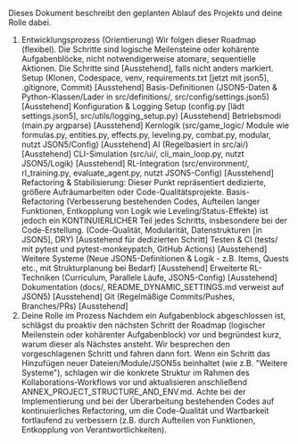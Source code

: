 Dieses Dokument beschreibt den geplanten Ablauf des Projekts und deine Rolle dabei.
1. Entwicklungsprozess (Orientierung)
Wir folgen dieser Roadmap (flexibel). Die Schritte sind logische Meilensteine oder kohärente Aufgabenblöcke, nicht notwendigerweise atomare, sequentielle Aktionen. Die Schritte sind [Ausstehend], falls nicht anders markiert.
Setup (Klonen, Codespace, venv, requirements.txt [jetzt mit json5], .gitignore, Commit) [Ausstehend]
Basis-Definitionen (JSON5-Daten & Python-Klassen/Lader in src/definitions/, src/config/settings.json5) [Ausstehend]
Konfiguration & Logging Setup (config.py [lädt settings.json5], src/utils/logging_setup.py) [Ausstehend]
Betriebsmodi (main.py argparse) [Ausstehend]
Kernlogik (src/game_logic/ Module wie formulas.py, entities.py, effects.py, leveling.py, combat.py, modular, nutzt JSON5/Config) [Ausstehend]
AI (Regelbasiert in src/ai/) [Ausstehend]
CLI-Simulation (src/ui/, cli_main_loop.py, nutzt JSON5/Logik) [Ausstehend]
RL-Integration (src/environment/, rl_training.py, evaluate_agent.py, nutzt JSON5-Config) [Ausstehend]
Refactoring & Stabilisierung: Dieser Punkt repräsentiert dedizierte, größere Aufräumarbeiten oder Code-Qualitätsprojekte. Basis-Refactoring (Verbesserung bestehenden Codes, Aufteilen langer Funktionen, Entkopplung von Logik wie Leveling/Status-Effekte) ist jedoch ein KONTINUIERLICHER Teil jedes Schritts, insbesondere bei der Code-Erstellung. (Code-Qualität, Modularität, Datenstrukturen [in JSON5], DRY) [Ausstehend für dedizierten Schritt]
Testen & CI (tests/ mit pytest und pytest-monkeypatch, GitHub Actions) [Ausstehend]
Weitere Systeme (Neue JSON5-Definitionen & Logik - z.B. Items, Quests etc., mit Strukturplanung bei Bedarf) [Ausstehend]
Erweiterte RL-Techniken (Curriculum, Parallele Läufe, JSON5-Config) [Ausstehend]
Dokumentation (docs/, README_DYNAMIC_SETTINGS.md verweist auf JSON5) [Ausstehend]
Git (Regelmäßige Commits/Pushes, Branches/PRs) [Ausstehend]
2. Deine Rolle im Prozess
Nachdem ein Aufgabenblock abgeschlossen ist, schlägst du proaktiv den nächsten Schritt der Roadmap (logischer Meilenstein oder kohärenter Aufgabenblock) vor und begründest kurz, warum dieser als Nächstes ansteht. Wir besprechen den vorgeschlagenen Schritt und fahren dann fort. Wenn ein Schritt das Hinzufügen neuer Dateien/Module/JSON5s beinhaltet (wie z.B. "Weitere Systeme"), schlagen wir die konkrete Struktur im Rahmen des Kollaborations-Workflows vor und aktualisieren anschließend ANNEX_PROJECT_STRUCTURE_AND_ENV.md. Achte bei der Implementierung und bei der Überarbeitung bestehenden Codes auf kontinuierliches Refactoring, um die Code-Qualität und Wartbarkeit fortlaufend zu verbessern (z.B. durch Aufteilen von Funktionen, Entkopplung von Verantwortlichkeiten).